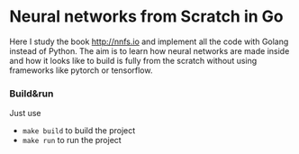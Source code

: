 # Neural networks from Scratch in Go


Here I study the book http://nnfs.io and implement all the code with Golang instead of Python. The aim is to learn how neural networks are made inside and how it looks like to build is fully from the scratch without using frameworks like pytorch or tensorflow. 


### Build&run

Just use 
- `make build` to build the project
- `make run` to run the project
